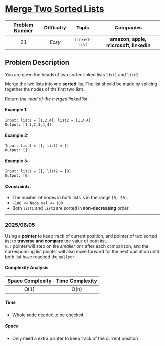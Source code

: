 [Merge Two Sorted Lists](https://leetcode.com/problems/merge-two-sorted-lists/)
===
| Problem Number | Difficulty | Topic | Companies |
| :--: | :--: |:--:|:--:|
| 21  | *Easy*  | `linked-list` | **amazon, apple, microsoft, linkedin** |

Problem Description
---
You are given the heads of two sorted linked lists `list1` and `list2`.

Merge the two lists into one __sorted__ list. The list should be made by splicing together the nodes of the first two lists.

Return _the head of the merged linked list_.


#### Example 1:
```
Input: list1 = [1,2,4], list2 = [1,3,4]
Output: [1,1,2,3,4,4]
```
#### Example 2:
```
Input: list1 = [], list2 = []
Output: []
```
#### Example 3:
```
Input: list1 = [], list2 = [0]
Output: [0]
```

#### Constraints:

- The number of nodes in both lists is in the range `[0, 50]`.
- `-100 <= Node.val <= 100`
- Both `list1` and `list2` are sorted in __non-decreasing__ order.

---
### 2025/06/05
Using a __pointer__ to keep track of current position, and pointer of two sorted list to __traverse and compare__ the value of both list.  
`Cur` pointer will step on the _smaller one_ after each comparison, and the corresponding list pointer will also move forward for the next operation until both list have reached the `nullptr`

#### Complexity Analysis
| Space Complexity | Time Complexity | 
| :--: | :--: |
| O(1)  | O(n)|

##### Time
- Whole node needed to be checked.

##### Space
- Only need a extra pointer to keep track of the current position.